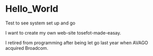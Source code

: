 # Hello_World
Test to see system set up and go

I want to create my own web-site  tosefot-made-easay.  

I retired from programming after being let go last year when AVAGO acquired Broadcom.
